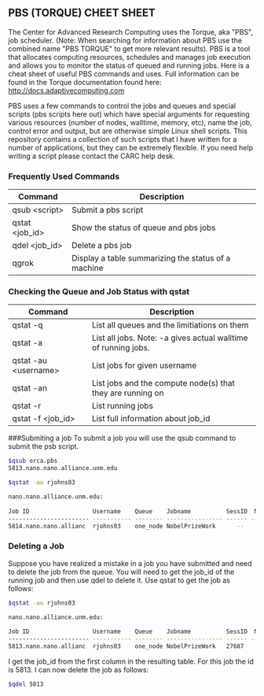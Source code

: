## PBS (TORQUE) CHEET SHEET

The Center for Advanced Research Computing uses the Torque, aka "PBS", job scheduler. (Note: When searching for information about PBS use the combined name "PBS TORQUE" to get more relevant results). PBS is a tool that allocates computing resources, schedules and manages job execution and allows you to monitor the status of queued and running jobs. Here is a cheat sheet of useful PBS commands and uses. Full information can be found in the Torque documentation found here: http://docs.adaptivecomputing.com

PBS uses a few commands to control the jobs and queues and special scripts (pbs scripts here out) which have special arguments for requesting various resources (number of nodes, walltime, memory, etc), name the job, control error and output, but are otherwise simple Linux shell scripts. This repository contains a collection of such scripts that I have written for a number of applications, but they can be extremely flexible. If you need help writing a script please contact the CARC help desk. 

 

### Frequently Used Commands 
Command	  	   | Description
-------------------|----------------- 
qsub \<script\>      |  Submit a pbs script
qstat \<job_id\>     |  Show the status of queue and pbs jobs
qdel \<job_id\>	   |  Delete a pbs job
qgrok              |  Display a table summarizing the status of a machine



### Checking the Queue and Job Status with qstat
Command	  	      | Description
----------------------|----------------- 
qstat -q              |   List all queues and the limitiations on them
qstat -a	      |   List all jobs. Note: -a gives actual walltime of running jobs.
qstat -au \<username\>  |   List jobs for given username 
qstat -an            |   List jobs and the compute node(s) that they are running on 
qstat -r	      |   List running jobs
qstat -f \<job_id\>     |   List full information about job_id

###Submiting a job
To submit a job you will use the qsub command to submit the psb script. 

```bash
$qsub orca.pbs
5813.nano.nano.alliance.unm.edu

$qstat -au rjohns03

nano.nano.alliance.unm.edu:
                                                                                  Req'd    Req'd       Elap
Job ID                  Username    Queue    Jobname          SessID  NDS   TSK   Memory   Time    S   Time
----------------------- ----------- -------- ---------------- ------ ----- ------ ------ --------- - ---------
5814.nano.nano.allianc  rjohns03    one_node NobelPrizeWork      --      1      4    --   01:00:00 Q       --
```




### Deleting a Job
Suppose you have realized a mistake in a job you have submitted and need to delete the job from the queue. You will need to get the job_id of the running job and then use qdel to delete it. Use qstat to get the job as follows: 

```bash
$qstat -au rjohns03

nano.nano.alliance.unm.edu:
                                                                                  Req'd    Req'd       Elap
Job ID                  Username    Queue    Jobname          SessID  NDS   TSK   Memory   Time    S   Time
----------------------- ----------- -------- ---------------- ------ ----- ------ ------ --------- - ---------
5813.nano.nano.allianc  rjohns03    one_node NobelPrizeWork   27687     1      4    --   01:00:00 R  00:00:07
```

I get the job_id from the first column in the resulting table. For this job the id is 5813. I can now delete the job as follows: 

```bash
$qdel 5813
```


